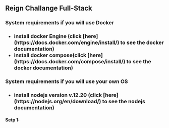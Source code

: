 <h2>Reign Challange Full-Stack</h2>

<h3>System requirements if you will use Docker<h3>
<ul>
<li>install docker Engine (click [here](https://docs.docker.com/engine/install/) to see the docker documentation)</li>
<li>install docker compose(click [here](https://docs.docker.com/compose/install/) to see the docker documentation)</li>
</ul>

<h3>System requirements if you will use your own OS<h3>
<ul>
<li>install nodejs version v.12.20 (click [here](https://nodejs.org/en/download/) to see the nodejs documentation)</li>
</ul>

<h4>Setp 1: <h4>
<p></p>
